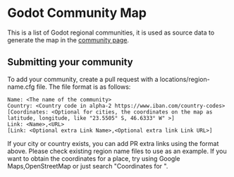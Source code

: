 # Godot Community Map
This is a list of Godot regional communities, it is used as source data to generate the map in the [community page](https://godotengine.org/community). 

## Submitting your community

To add your community, create a pull request with a locations/region-name.cfg file. The file format is as follows:
```
Name: <The name of the community>
Country: <Country code in alpha-2 https://www.iban.com/country-codes>
[Coordinates: <Optional for cities, the coordinates on the map as latitude, longitude, like "23.5505° S, 46.6333° W" >]
Link: <Name>,<URL>
[Link: <Optional extra Link Name>,<Optional extra link Link URL>]
```

If your city or country exists, you can add PR extra links using the format above. Please check existing region name files to use as an example. If you want to obtain the coordinates for a place, try using Google Maps,OpenStreetMap or just search "Coordinates for <city>".


